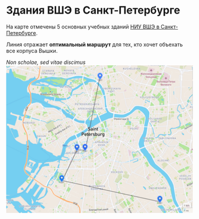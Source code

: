 # Здания ВШЭ в Санкт-Петербурге
На карте отмечены 5 основных учебных зданий [НИУ ВШЭ в Санкт-Петербурге](https://spb.hse.ru/).

Линия отражает **оптимальный маршрут** для тех, кто хочет объехать все корпуса Вышки.

*Non scholae, sed vitae discimus*
![img](hsespb.png)
